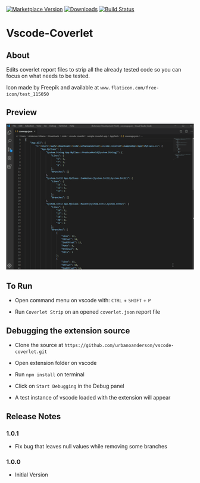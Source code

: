 [![Marketplace Version](https://vsmarketplacebadge.apphb.com/version-short/urbanoanderson.vscode-coverlet.svg)](https://marketplace.visualstudio.com/items?itemName=urbanoanderson.vscode-coverlet) [![Downloads](https://vsmarketplacebadge.apphb.com/downloads-short/urbanoanderson.vscode-coverlet.svg)](https://marketplace.visualstudio.com/items?itemName=urbanoanderson.vscode-coverlet) [![Build Status](https://travis-ci.org/urbanoanderson/vscode-coverlet.svg?branch=master)](https://travis-ci.org/urbanoanderson/vscode-coverlet)

# Vscode-Coverlet

## About

Edits coverlet report files to strip all the already tested code so you can focus on what needs to be tested.

Icon made by Freepik and available at `www.flaticon.com/free-icon/test_115050`

## Preview

![Image](./img/preview.gif)

## To Run

- Open command menu on vscode with: `CTRL` + `SHIFT` + `P`

- Run `Coverlet Strip` on an opened `coverlet.json` report file

## Debugging the extension source

- Clone the source at `https://github.com/urbanoanderson/vscode-coverlet.git`

- Open extension folder on vscode

- Run `npm install` on terminal

- Click on `Start Debugging` in the Debug panel

- A test instance of vscode loaded with the extension will appear

## Release Notes

### 1.0.1

- Fix bug that leaves null values while removing some branches

### 1.0.0

- Initial Version